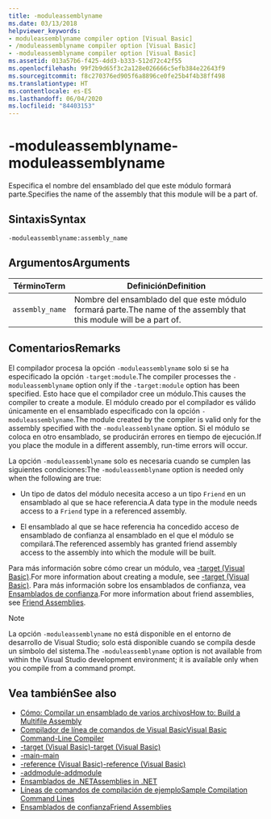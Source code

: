 ```yaml
---
title: -moduleassemblyname
ms.date: 03/13/2018
helpviewer_keywords:
- moduleassemblyname compiler option [Visual Basic]
- /moduleassemblyname compiler option [Visual Basic]
- -moduleassemblyname compiler option [Visual Basic]
ms.assetid: 013a57b6-f425-4dd3-b333-512d72c42f55
ms.openlocfilehash: 99f2b9d65f3c2a128e026666c5efb384e22643f9
ms.sourcegitcommit: f8c270376ed905f6a8896ce0fe25b4f4b38ff498
ms.translationtype: HT
ms.contentlocale: es-ES
ms.lasthandoff: 06/04/2020
ms.locfileid: "84403153"
---
```

# <a name="-moduleassemblyname"></a><span data-ttu-id="b16e3-102">-moduleassemblyname</span><span class="sxs-lookup"><span data-stu-id="b16e3-102">-moduleassemblyname</span></span>
<span data-ttu-id="b16e3-103">Especifica el nombre del ensamblado del que este módulo formará parte.</span><span class="sxs-lookup"><span data-stu-id="b16e3-103">Specifies the name of the assembly that this module will be a part of.</span></span>  
  
## <a name="syntax"></a><span data-ttu-id="b16e3-104">Sintaxis</span><span class="sxs-lookup"><span data-stu-id="b16e3-104">Syntax</span></span>  
  
```console  
-moduleassemblyname:assembly_name  
```  
  
## <a name="arguments"></a><span data-ttu-id="b16e3-105">Argumentos</span><span class="sxs-lookup"><span data-stu-id="b16e3-105">Arguments</span></span>  
  
|<span data-ttu-id="b16e3-106">Término</span><span class="sxs-lookup"><span data-stu-id="b16e3-106">Term</span></span>|<span data-ttu-id="b16e3-107">Definición</span><span class="sxs-lookup"><span data-stu-id="b16e3-107">Definition</span></span>|  
|---|---|  
|`assembly_name`|<span data-ttu-id="b16e3-108">Nombre del ensamblado del que este módulo formará parte.</span><span class="sxs-lookup"><span data-stu-id="b16e3-108">The name of the assembly that this module will be a part of.</span></span>|  
  
## <a name="remarks"></a><span data-ttu-id="b16e3-109">Comentarios</span><span class="sxs-lookup"><span data-stu-id="b16e3-109">Remarks</span></span>  
 <span data-ttu-id="b16e3-110">El compilador procesa la opción `-moduleassemblyname` solo si se ha especificado la opción `-target:module`.</span><span class="sxs-lookup"><span data-stu-id="b16e3-110">The compiler processes the `-moduleassemblyname` option only if the `-target:module` option has been specified.</span></span> <span data-ttu-id="b16e3-111">Esto hace que el compilador cree un módulo.</span><span class="sxs-lookup"><span data-stu-id="b16e3-111">This causes the compiler to create a module.</span></span> <span data-ttu-id="b16e3-112">El módulo creado por el compilador es válido únicamente en el ensamblado especificado con la opción `-moduleassemblyname`.</span><span class="sxs-lookup"><span data-stu-id="b16e3-112">The module created by the compiler is valid only for the assembly specified with the `-moduleassemblyname` option.</span></span> <span data-ttu-id="b16e3-113">Si el módulo se coloca en otro ensamblado, se producirán errores en tiempo de ejecución.</span><span class="sxs-lookup"><span data-stu-id="b16e3-113">If you place the module in a different assembly, run-time errors will occur.</span></span>  
  
 <span data-ttu-id="b16e3-114">La opción `-moduleassemblyname` solo es necesaria cuando se cumplen las siguientes condiciones:</span><span class="sxs-lookup"><span data-stu-id="b16e3-114">The `-moduleassemblyname` option is needed only when the following are true:</span></span>  
  
- <span data-ttu-id="b16e3-115">Un tipo de datos del módulo necesita acceso a un tipo `Friend` en un ensamblado al que se hace referencia.</span><span class="sxs-lookup"><span data-stu-id="b16e3-115">A data type in the module needs access to a `Friend` type in a referenced assembly.</span></span>  
  
- <span data-ttu-id="b16e3-116">El ensamblado al que se hace referencia ha concedido acceso de ensamblado de confianza al ensamblado en el que el módulo se compilará.</span><span class="sxs-lookup"><span data-stu-id="b16e3-116">The referenced assembly has granted friend assembly access to the assembly into which the module will be built.</span></span>  
  
 <span data-ttu-id="b16e3-117">Para más información sobre cómo crear un módulo, vea [-target (Visual Basic)](target.md).</span><span class="sxs-lookup"><span data-stu-id="b16e3-117">For more information about creating a module, see [-target (Visual Basic)](target.md).</span></span> <span data-ttu-id="b16e3-118">Para más información sobre los ensamblados de confianza, vea [Ensamblados de confianza](../../../standard/assembly/friend.md).</span><span class="sxs-lookup"><span data-stu-id="b16e3-118">For more information about friend assemblies, see [Friend Assemblies](../../../standard/assembly/friend.md).</span></span>  
  
> [!NOTE]
> <span data-ttu-id="b16e3-119">La opción `-moduleassemblyname` no está disponible en el entorno de desarrollo de Visual Studio; solo está disponible cuando se compila desde un símbolo del sistema.</span><span class="sxs-lookup"><span data-stu-id="b16e3-119">The `-moduleassemblyname` option is not available from within the Visual Studio development environment; it is available only when you compile from a command prompt.</span></span>  
  
## <a name="see-also"></a><span data-ttu-id="b16e3-120">Vea también</span><span class="sxs-lookup"><span data-stu-id="b16e3-120">See also</span></span>

- [<span data-ttu-id="b16e3-121">Cómo: Compilar un ensamblado de varios archivos</span><span class="sxs-lookup"><span data-stu-id="b16e3-121">How to: Build a Multifile Assembly</span></span>](../../../framework/app-domains/build-multifile-assembly.md)
- [<span data-ttu-id="b16e3-122">Compilador de línea de comandos de Visual Basic</span><span class="sxs-lookup"><span data-stu-id="b16e3-122">Visual Basic Command-Line Compiler</span></span>](index.md)
- [<span data-ttu-id="b16e3-123">-target (Visual Basic)</span><span class="sxs-lookup"><span data-stu-id="b16e3-123">-target (Visual Basic)</span></span>](target.md)
- [<span data-ttu-id="b16e3-124">-main</span><span class="sxs-lookup"><span data-stu-id="b16e3-124">-main</span></span>](main.md)
- [<span data-ttu-id="b16e3-125">-reference (Visual Basic)</span><span class="sxs-lookup"><span data-stu-id="b16e3-125">-reference (Visual Basic)</span></span>](reference.md)
- [<span data-ttu-id="b16e3-126">-addmodule</span><span class="sxs-lookup"><span data-stu-id="b16e3-126">-addmodule</span></span>](addmodule.md)
- [<span data-ttu-id="b16e3-127">Ensamblados de .NET</span><span class="sxs-lookup"><span data-stu-id="b16e3-127">Assemblies in .NET</span></span>](../../../standard/assembly/index.md)
- [<span data-ttu-id="b16e3-128">Líneas de comandos de compilación de ejemplo</span><span class="sxs-lookup"><span data-stu-id="b16e3-128">Sample Compilation Command Lines</span></span>](sample-compilation-command-lines.md)
- [<span data-ttu-id="b16e3-129">Ensamblados de confianza</span><span class="sxs-lookup"><span data-stu-id="b16e3-129">Friend Assemblies</span></span>](../../../standard/assembly/friend.md)
